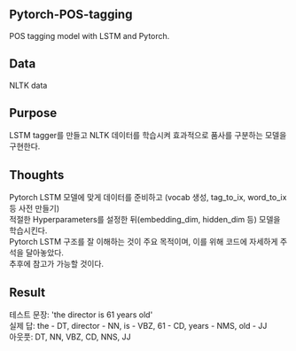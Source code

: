 ## Pytorch-POS-tagging
POS tagging model with LSTM and Pytorch.

## Data
NLTK data

## Purpose
LSTM tagger를 만들고 NLTK 데이터를 학습시켜 효과적으로 품사를 구분하는 모델을 구현한다.  

## Thoughts
Pytorch LSTM 모델에 맞게 데이터를 준비하고 (vocab 생성, tag_to_ix, word_to_ix 등 사전 만들기)  
적절한 Hyperparameters를 설정한 뒤(embedding_dim, hidden_dim 등) 모델을 학습시킨다.  
Pytorch LSTM 구조를 잘 이해하는 것이 주요 목적이며, 이를 위해 코드에 자세하게 주석을 달아놓았다.  
추후에 참고가 가능할 것이다.

## Result
테스트 문장: 'the director is 61 years old'  
실제 답: the - DT, director - NN, is - VBZ, 61 - CD, years - NMS, old - JJ  
아웃풋: DT, NN, VBZ, CD, NNS, JJ  


